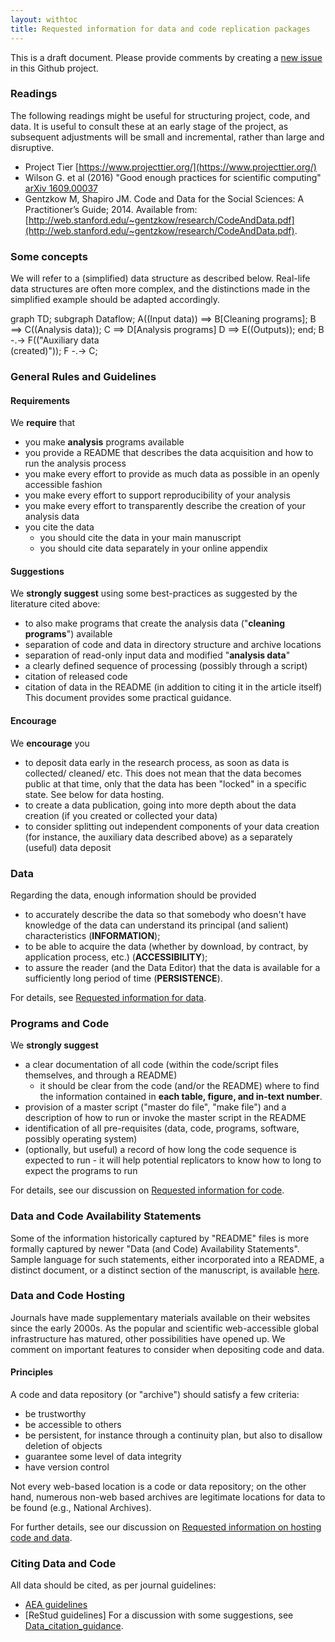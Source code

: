 ```yaml
---
layout: withtoc
title: Requested information for data and code replication packages
---
```


This is a draft document. Please provide comments by creating a [new issue](https://github.com/social-science-data-editors/guidance/issues/new) in this Github project.

### Readings
The following readings might be useful for structuring project, code, and data. It is useful to consult these at an early stage of the project, as subsequent adjustments will be small and incremental, rather than large and disruptive.

- Project Tier [https://www.projecttier.org/](https://www.projecttier.org/)
- Wilson G. et al (2016) "Good enough practices for scientific computing" [arXiv 1609.00037](https://arxiv.org/pdf/1609.00037.pdf)
- Gentzkow M, Shapiro JM. Code and Data for the Social Sciences: A Practitioner’s Guide; 2014. Available from: [http://web.stanford.edu/~gentzkow/research/CodeAndData.pdf](http://web.stanford.edu/~gentzkow/research/CodeAndData.pdf).

### Some concepts
We will refer to a (simplified) data structure as described below. Real-life data structures are often more complex, and the distinctions made in the simplified example should be adapted accordingly.

<div class="mermaid">
graph TD;
    subgraph Dataflow;
    A((Input data)) ==>  B[Cleaning programs];
    B ==> C((Analysis data));
    C ==> D[Analysis programs] 
    D ==> E((Outputs));
    end;
    B -.-> F(("Auxiliary data<br/>(created)"));
    F -.-> C;
    
</div>



### General Rules and Guidelines
#### Requirements
We **require** that
- you make **analysis** programs available
- you provide a README that describes the data acquisition and how to run the analysis process
- you make every effort to provide as much data as possible in an openly accessible fashion
- you make every effort to support reproducibility of your analysis
- you make every effort to transparently describe the creation of your analysis data
- you cite the data
  - you should cite the data in your main manuscript
  - you should cite data separately in your online appendix

#### Suggestions
We **strongly suggest** using some best-practices as suggested by the literature cited above:
- to also make programs that create the analysis data ("**cleaning programs**") available
- separation of code and data in directory structure and archive locations
- separation of read-only input data and modified "**analysis data**"
- a clearly defined sequence of processing (possibly through a script)
- citation of released code
- citation of data in the README (in addition to citing it in the article itself)
This document provides some practical guidance.

#### Encourage
We **encourage** you
- to deposit data early in the research process, as soon as data is collected/ cleaned/ etc. This does not mean that the data becomes public at that time, only that the data has been "locked" in a specific state. See below for data hosting.
- to create a data publication, going into more depth about the data creation (if you created or collected your data)
- to consider splitting out independent components of your data creation (for instance, the auxiliary data described above) as a separately (useful) data deposit


### Data
Regarding the data, enough information should be provided
- to accurately describe the data so that somebody who doesn't have knowledge of the data can understand its principal (and salient) characteristics (**INFORMATION**);
- to be able to acquire the data (whether by download, by contract, by application process, etc.) (**ACCESSIBILITY**);
- to assure the reader (and the  Data Editor) that the data is available for a sufficiently long period of time (**PERSISTENCE**).

For details, see [Requested information for data](Requested_information_data.md).


### Programs and Code
We **strongly suggest**
- a clear documentation of all code (within the code/script files themselves, and through a README)
  - it should be clear from the code (and/or the README) where to find the information contained in **each table, figure, and in-text number**.
- provision of a master script ("master do file", "make file") and a description of how to run or invoke the master script in the README
- identification of all pre-requisites (data, code, programs, software, possibly operating system)
- (optionally, but useful) a record of how long the code sequence is expected to run - it will help potential replicators to know how to long to expect the programs to run

For details, see our discussion on [Requested information for code](Requested_information_code.md).

### Data and Code Availability Statements

Some of the information historically captured by "README" files is more formally captured by newer "Data (and Code) Availability Statements". Sample language for such statements, either incorporated into a README, a distinct document, or a distinct section of the manuscript, is available [here](Requested_information_dcas.md).

### Data and Code Hosting
Journals have made supplementary materials available on
their  websites since the early 2000s. As the  popular and scientific web-accessible
global infrastructure has matured, other possibilities have opened up. We comment on important features to consider when depositing code and data.

#### Principles
A code and data repository (or "archive") should satisfy a few criteria:
- be trustworthy
- be accessible to others
- be persistent, for instance through a continuity plan, but also to disallow deletion of objects
- guarantee some level of data integrity
- have version control

Not every web-based location is a code or data repository; on the other hand, numerous non-web based archives are legitimate locations for data to be found (e.g., National Archives).

For further details, see our discussion on [Requested information on hosting code and data](Requested_information_hosting.md).

### Citing Data and Code
All data should be cited, as per journal guidelines:
- [AEA guidelines](https://www.aeaweb.org/journals/policies/sample-references)
- [ReStud guidelines]
For a discussion with some suggestions, see [Data_citation_guidance](Data_citation_guidance.md).
